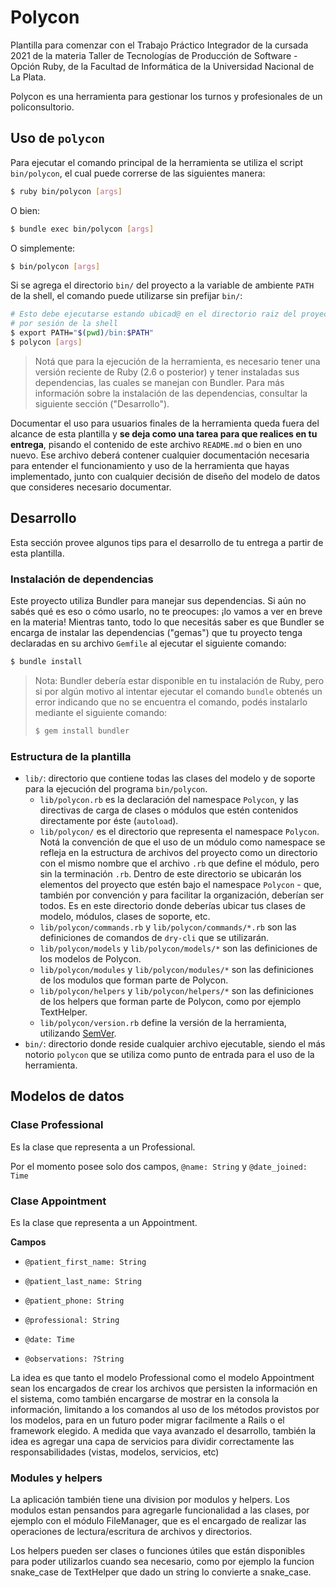 # Polycon

Plantilla para comenzar con el Trabajo Práctico Integrador de la cursada 2021 de la materia Taller de Tecnologías de
Producción de Software - Opción Ruby, de la Facultad de Informática de la Universidad Nacional de La Plata.

Polycon es una herramienta para gestionar los turnos y profesionales de un policonsultorio.

## Uso de `polycon`

Para ejecutar el comando principal de la herramienta se utiliza el script `bin/polycon`, el cual puede correrse de las
siguientes manera:

```bash
$ ruby bin/polycon [args]
```

O bien:

```bash
$ bundle exec bin/polycon [args]
```

O simplemente:

```bash
$ bin/polycon [args]
```

Si se agrega el directorio `bin/` del proyecto a la variable de ambiente `PATH` de la shell, el comando puede utilizarse
sin prefijar `bin/`:

```bash
# Esto debe ejecutarse estando ubicad@ en el directorio raiz del proyecto, una única vez
# por sesión de la shell
$ export PATH="$(pwd)/bin:$PATH"
$ polycon [args]
```

> Notá que para la ejecución de la herramienta, es necesario tener una versión reciente de
> Ruby (2.6 o posterior) y tener instaladas sus dependencias, las cuales se manejan con
> Bundler. Para más información sobre la instalación de las dependencias, consultar la
> siguiente sección ("Desarrollo").

Documentar el uso para usuarios finales de la herramienta queda fuera del alcance de esta plantilla y **se deja como una
tarea para que realices en tu entrega**, pisando el contenido de este archivo `README.md` o bien en uno nuevo. Ese
archivo deberá contener cualquier documentación necesaria para entender el funcionamiento y uso de la herramienta que
hayas implementado, junto con cualquier decisión de diseño del modelo de datos que consideres necesario documentar.

## Desarrollo

Esta sección provee algunos tips para el desarrollo de tu entrega a partir de esta plantilla.

### Instalación de dependencias

Este proyecto utiliza Bundler para manejar sus dependencias. Si aún no sabés qué es eso o cómo usarlo, no te preocupes:
¡lo vamos a ver en breve en la materia! Mientras tanto, todo lo que necesitás saber es que Bundler se encarga de
instalar las dependencias ("gemas")
que tu proyecto tenga declaradas en su archivo `Gemfile` al ejecutar el siguiente comando:

```bash
$ bundle install
```

> Nota: Bundler debería estar disponible en tu instalación de Ruby, pero si por algún
> motivo al intentar ejecutar el comando `bundle` obtenés un error indicando que no se
> encuentra el comando, podés instalarlo mediante el siguiente comando:
>
> ```bash
> $ gem install bundler
> ```

### Estructura de la plantilla

* `lib/`: directorio que contiene todas las clases del modelo y de soporte para la ejecución del programa `bin/polycon`.
    * `lib/polycon.rb` es la declaración del namespace `Polycon`, y las directivas de carga de clases o módulos que
      estén contenidos directamente por éste (`autoload`).
    * `lib/polycon/` es el directorio que representa el namespace `Polycon`. Notá la convención de que el uso de un
      módulo como namespace se refleja en la estructura de archivos del proyecto como un directorio con el mismo nombre
      que el archivo `.rb` que define el módulo, pero sin la terminación `.rb`. Dentro de este directorio se ubicarán
      los elementos del proyecto que estén bajo el namespace `Polycon` - que, también por convención y para facilitar la
      organización, deberían ser todos. Es en este directorio donde deberías ubicar tus clases de modelo, módulos,
      clases de soporte, etc.
    * `lib/polycon/commands.rb` y `lib/polycon/commands/*.rb` son las definiciones de comandos de `dry-cli` que se
      utilizarán.
    * `lib/polycon/models` y `lib/polycon/models/*` son las definiciones de los modelos de Polycon.
    * `lib/polycon/modules` y `lib/polycon/modules/*` son las definiciones de los modulos que forman parte de Polycon.
    * `lib/polycon/helpers` y `lib/polycon/helpers/*` son las definiciones de los helpers que forman parte de Polycon,
      como por ejemplo TextHelper.
    * `lib/polycon/version.rb` define la versión de la herramienta, utilizando [SemVer](https://semver.org/lang/es/).
* `bin/`: directorio donde reside cualquier archivo ejecutable, siendo el más notorio `polycon`
  que se utiliza como punto de entrada para el uso de la herramienta.

## Modelos de datos

### Clase Professional

Es la clase que representa a un Professional.

Por el momento posee solo dos campos,
`@name: String` y `@date_joined: Time`

### Clase Appointment

Es la clase que representa a un Appointment.

**Campos**

- `@patient_first_name: String`

- `@patient_last_name: String`

- `@patient_phone: String`

- `@professional: String`

- `@date: Time`

- `@observations: ?String`

La idea es que tanto el modelo Professional como el modelo Appointment sean los encargados de crear los archivos que
persisten la información en el sistema, como también encargarse de mostrar en la consola la información, limitando a los
comandos al uso de los métodos provistos por los modelos, para en un futuro poder migrar facilmente a Rails o el
framework elegido. A medida que vaya avanzado el desarrollo, también la idea es agregar una capa de servicios para
dividir correctamente las responsabilidades (vistas, modelos, servicios, etc)

### Modules y helpers

La aplicación también tiene una division por modulos y helpers. Los modulos estan pensandos para agregarle funcionalidad
a las clases, por ejemplo con el módulo FileManager, que es el encargado de realizar las operaciones de
lectura/escritura de archivos y directorios.

Los helpers pueden ser clases o funciones útiles que están disponibles para poder utilizarlos cuando sea necesario, como
por ejemplo la funcion snake_case de TextHelper que dado un string lo convierte a snake_case.
